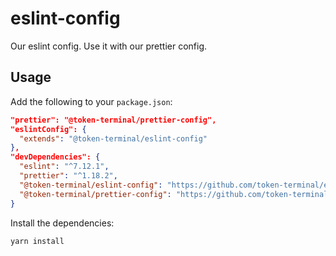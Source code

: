 # eslint-config

Our eslint config. Use it with our prettier config.

## Usage

Add the following to your `package.json`:

```json
"prettier": "@token-terminal/prettier-config",
"eslintConfig": {
  "extends": "@token-terminal/eslint-config"
},
"devDependencies": {
  "eslint": "^7.12.1",
  "prettier": "^1.18.2",
  "@token-terminal/eslint-config": "https://github.com/token-terminal/eslint-config",
  "@token-terminal/prettier-config": "https://github.com/token-terminal/prettier-config"
}
```

Install the dependencies:

```sh
yarn install
```
